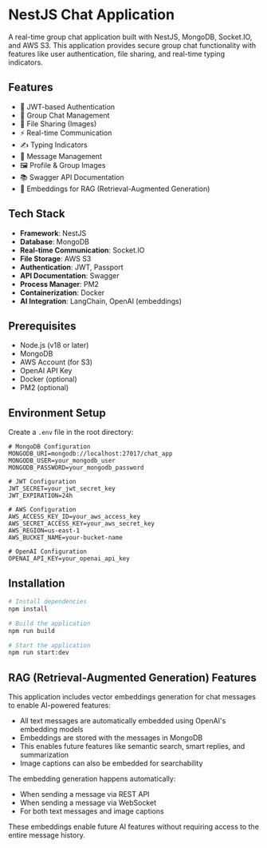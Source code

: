 # NestJS Chat Application

A real-time group chat application built with NestJS, MongoDB, Socket.IO, and AWS S3. This application provides secure group chat functionality with features like user authentication, file sharing, and real-time typing indicators.

## Features

- 🔐 JWT-based Authentication
- 👥 Group Chat Management
- 📁 File Sharing (Images)
- ⚡ Real-time Communication
- ✍️ Typing Indicators
- 📝 Message Management
- 🖼️ Profile & Group Images
- 📚 Swagger API Documentation
- 🧠 Embeddings for RAG (Retrieval-Augmented Generation)

## Tech Stack

- **Framework**: NestJS
- **Database**: MongoDB
- **Real-time Communication**: Socket.IO
- **File Storage**: AWS S3
- **Authentication**: JWT, Passport
- **API Documentation**: Swagger
- **Process Manager**: PM2
- **Containerization**: Docker
- **AI Integration**: LangChain, OpenAI (embeddings)

## Prerequisites

- Node.js (v18 or later)
- MongoDB
- AWS Account (for S3)
- OpenAI API Key
- Docker (optional)
- PM2 (optional)

## Environment Setup

Create a `.env` file in the root directory:

```env
# MongoDB Configuration
MONGODB_URI=mongodb://localhost:27017/chat_app
MONGODB_USER=your_mongodb_user
MONGODB_PASSWORD=your_mongodb_password

# JWT Configuration
JWT_SECRET=your_jwt_secret_key
JWT_EXPIRATION=24h

# AWS Configuration
AWS_ACCESS_KEY_ID=your_aws_access_key
AWS_SECRET_ACCESS_KEY=your_aws_secret_key
AWS_REGION=us-east-1
AWS_BUCKET_NAME=your-bucket-name

# OpenAI Configuration
OPENAI_API_KEY=your_openai_api_key
```

## Installation

```bash
# Install dependencies
npm install

# Build the application
npm run build

# Start the application
npm run start:dev
```

## RAG (Retrieval-Augmented Generation) Features

This application includes vector embeddings generation for chat messages to enable AI-powered features:

- All text messages are automatically embedded using OpenAI's embedding models
- Embeddings are stored with the messages in MongoDB
- This enables future features like semantic search, smart replies, and summarization
- Image captions can also be embedded for searchability

The embedding generation happens automatically:
- When sending a message via REST API
- When sending a message via WebSocket
- For both text messages and image captions

These embeddings enable future AI features without requiring access to the entire message history.